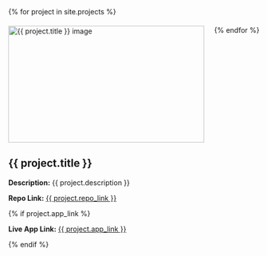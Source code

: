 <div style="display: flex; flex-wrap: wrap; gap: 20px;">
  {% for project in site.projects %}
  <div style="flex: 1; min-width: 300px;">
    <img src="{{ project.title | slugify }}.png" alt="{{ project.title }} image" style="width: 100%; height: auto;"/>
    <h2>{{ project.title }}</h2>
    <p><strong>Description:</strong> {{ project.description }}</p>
    <p><strong>Repo Link:</strong> <a href="{{ project.repo_link }}" style="word-wrap: break-word; overflow-wrap: break-word;">{{ project.repo_link }}</a></p>
    {% if project.app_link %}
      <p><strong>Live App Link:</strong> <a href="{{ project.app_link }}" style="word-wrap: break-word; overflow-wrap: break-word;" target="_blank">{{ project.app_link }}</a></p>
    {% endif %}
  </div>
  {% endfor %}
</div>
